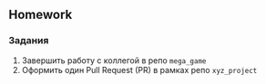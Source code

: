 ##  Homework

### Задания

1. Завершить работу с коллегой в репо `mega_game`
1. Оформить один Pull Request (PR) в рамках репо `xyz_project`